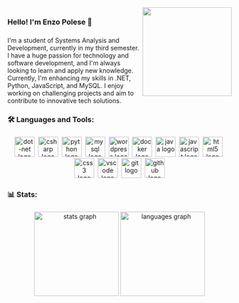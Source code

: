 <img align="right" height="200" src="https://i.pinimg.com/originals/e4/26/70/e426702edf874b181aced1e2fa5c6cde.gif"  />

###

<h3 align="left">Hello! I'm Enzo Polese 👋</h3>

###

<p align="left">I'm a student of Systems Analysis and Development, currently in my third semester. <br/>I have a huge passion for technology and software development, and I'm always <br/>looking to learn and apply new knowledge. Currently, I'm enhancing my skills in .NET, Python, JavaScript, and MySQL. I enjoy working on challenging projects and aim to contribute to innovative tech solutions.</p>

###

<h3 align="left">🛠 Languages and Tools:</h3>

###

<div align="center">
  <img src="https://skillicons.dev/icons?i=dotnet" height="45" alt="dot-net logo"  />
  <img width="0" />
  <img src="https://skillicons.dev/icons?i=cs" height="45" alt="csharp logo"  />
  <img width="0" />
  <img src="https://skillicons.dev/icons?i=py" height="45" alt="python logo"  />
  <img width="0" />
  <img src="https://skillicons.dev/icons?i=mysql" height="45" alt="mysql logo"  />
  <img width="0" />
  <img src="https://skillicons.dev/icons?i=wordpress" height="45" alt="wordpress logo"  />
  <img width="0" />
  <img src="https://skillicons.dev/icons?i=docker" height="45" alt="docker logo"  />
  <img width="0" />
  <img src="https://skillicons.dev/icons?i=java" height="45" alt="java logo"  />
  <img width="0" />
  <img src="https://skillicons.dev/icons?i=js" height="45" alt="javascript logo"  />
  <img width="0" />
  <img src="https://skillicons.dev/icons?i=html" height="45" alt="html5 logo"  />
  <img width="0" />
  <img src="https://skillicons.dev/icons?i=css" height="45" alt="css3 logo"  />
  <img width="0" />
  <img src="https://skillicons.dev/icons?i=vscode" height="45" alt="vscode logo"  />
  <img width="0" />
  <img src="https://skillicons.dev/icons?i=git" height="45" alt="git logo"  />
  <img width="0" />
  <img src="https://skillicons.dev/icons?i=github" height="45" alt="github logo"  />
</div>


<h3 align="left">📊 Stats:</h3>

###

<div align="center">
   <img src="https://github-readme-stats.vercel.app/api?username=polese-e&hide_title=false&hide_rank=false&show_icons=true&include_all_commits=true&count_private=true&disable_animations=false&theme=nord&locale=en&hide_border=true&order=1" height="190" alt="stats graph"  />
  <img src="https://github-readme-stats.vercel.app/api/top-langs?username=polese-e&locale=en&hide_title=false&layout=compact&card_width=320&langs_count=9&theme=nord&hide_border=true&order=2" height="190" alt="languages graph"  />
</div>
